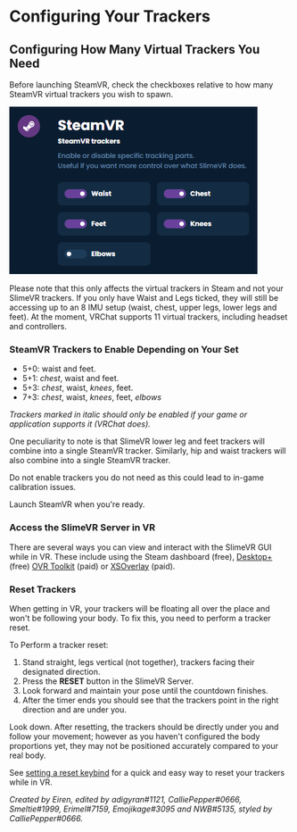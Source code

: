 # Configuring Your Trackers

## Configuring How Many Virtual Trackers You Need

Before launching SteamVR, check the checkboxes relative to how many SteamVR
virtual trackers you wish to spawn.

![Steam Trackers page on SlimeVR](../assets/img/SteamVRTrackers.png)

Please note that this only affects the virtual trackers in Steam and not your
SlimeVR trackers. If you only have Waist and Legs ticked, they will still be
accessing up to an 8 IMU setup (waist, chest, upper legs, lower legs and feet).
At the moment, VRChat supports 11 virtual trackers, including headset and controllers.

### SteamVR Trackers to Enable Depending on Your Set

- 5+0: waist and feet.
- 5+1: *chest*, waist and feet.
- 5+3: *chest*, waist, *knees*, feet.
- 7+3: *chest*, waist, *knees*, feet, *elbows*

*Trackers marked in italic should only be enabled if your game or application
supports it (VRChat does).*

One peculiarity to note is that SlimeVR lower leg and feet trackers will combine
into a single SteamVR tracker. Similarly, hip and waist trackers will also
combine into a single SteamVR tracker.

Do not enable trackers you do not need as this could lead to in-game calibration
issues.

Launch SteamVR when you're ready.

### Access the SlimeVR Server in VR

There are several ways you can view and interact with the SlimeVR GUI while in VR.
These include using the Steam dashboard (free),
[Desktop+](https://store.steampowered.com/app/1494460/Desktop/) (free)
[OVR Toolkit](https://store.steampowered.com/app/1068820/OVR_Toolkit/) (paid) or
[XSOverlay](https://store.steampowered.com/app/1173510/XSOverlay/) (paid).

### Reset Trackers

When getting in VR, your trackers will be floating all over the place and won't
be following your body. To fix this, you need to perform a tracker reset.

To Perform a tracker reset:

1. Stand straight, legs vertical (not together), trackers facing their
   designated direction.
2. Press the **RESET** button in the SlimeVR Server.
3. Look forward and maintain your pose until the countdown finishes.
4. After the timer ends you should see that the trackers point in the right
   direction and are under you.

Look down. After resetting, the trackers should be directly under you and follow
your movement; however as you haven't configured the body proportions yet, they
may not be positioned accurately compared to your real body.

See [setting a reset keybind](setting-reset-bindings.md) for a quick and easy
way to reset your trackers while in VR.

*Created by Eiren, edited by adigyran#1121, CalliePepper#0666, Smeltie#1999,
Erimel#7159, Emojikage#3095 and NWB#5135, styled by CalliePepper#0666.*
